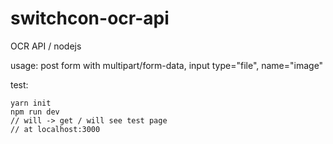 # switchcon-ocr-api
OCR API / nodejs

usage: post form with multipart/form-data, input type="file", name="image"

test: 
```
yarn init
npm run dev
// will -> get / will see test page
// at localhost:3000
```

